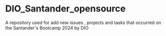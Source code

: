 # DIO_Santander_opensource
A repository used for add new issues , projects and tasks that occurred on the Santander's Bootcamp 2024 by DIO
